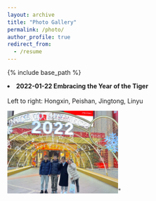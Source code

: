 ```yaml
---
layout: archive
title: "Photo Gallery"
permalink: /photo/
author_profile: true
redirect_from:
  - /resume
---
```


{% include base_path %}

<li><b> 2022-01-22 Embracing the Year of the Tiger </b></li> </br> Left to right: Hongxin, Peishan, Jingtong, Linyu

<img src='/images/2022-01-22-gathering.jpg' width='50%' height='50%'>"

  

